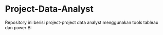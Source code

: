 # Project-Data-Analyst
Repository ini berisi project-project data analyst menggunakan tools tableau dan power BI
